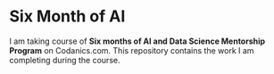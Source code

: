 # Six Month of AI

I am taking course of **Six months of AI and Data Science Mentorship Program** on Codanics.com.
This repository contains the work I am completing during the course.
